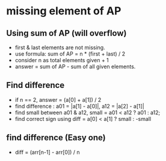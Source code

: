 # missing element of AP

## Using sum of AP (will overflow)
- first & last elements are not missing.
- use formula: sum of AP = n * (first + last) / 2
- consider n as total elements given + 1
- answer = sum of AP - sum of all given elements.

## Find difference
- if n == 2, answer = (a[0] + a[1]) / 2
- find difference : a01 = |a[1] - a[0]|, a12 = |a[2] - a[1]|
- find small between a01 & a12, small = a01 < a12 ? a01 : a12;
- find correct sign using diff = a[0] < a[1] ? small : -small

## find difference (Easy one)

- diff = (arr[n-1] - arr[0]) / n

